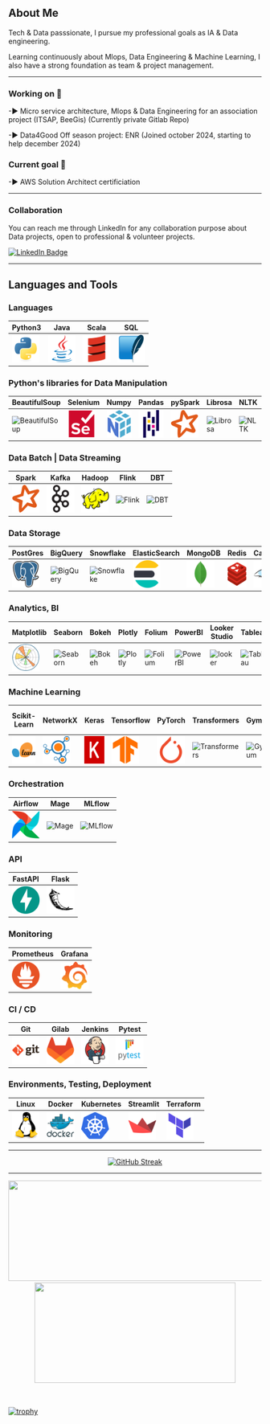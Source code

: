 ## About Me 
Tech & Data passsionate, I pursue my professional goals as IA & Data engineering.

Learning continuously about Mlops, Data Engineering & Machine Learning, I also have a strong foundation as team & project management.


---


### Working on 🚀

-▶ Micro service architecture, Mlops & Data Engineering for an association project (ITSAP, BeeGis) (Currently private Gitlab Repo)

-▶ Data4Good Off season project: ENR (Joined october 2024, starting to help december 2024)




### Current goal 🎯 

-▶ AWS Solution Architect certificiation


---


### Collaboration
You can reach me through LinkedIn for any collaboration purpose about Data projects, open to professional & volunteer projects.

[![LinkedIn Badge](https://img.shields.io/badge/LinkedIn-0077B5?style=for-the-badge&logo=linkedin&logoColor=white)](https://www.linkedin.com/in/062guillaumepot/)


---



## Languages and Tools 

<div>

### Languages

| Python3 | Java | Scala | SQL 
|----------|----------|----------|----------|
| <img src="https://github.com/devicons/devicon/blob/master/icons/python/python-original.svg" title="Python"  alt="Python" width="55" height="55"/> | <img src="https://raw.githubusercontent.com/devicons/devicon/6910f0503efdd315c8f9b858234310c06e04d9c0/icons/java/java-original.svg" title="Java"  alt="Java" width="55" height="55"/> | <img src="https://raw.githubusercontent.com/devicons/devicon/6910f0503efdd315c8f9b858234310c06e04d9c0/icons/scala/scala-original.svg" title="Scala"  alt="Scala" width="55" height="55"/> | <img src="https://github.com/devicons/devicon/blob/master/icons/sqlite/sqlite-original.svg" title="SQL"  alt="SQL" width="55" height="55"/> 
  



### Python's libraries for Data Manipulation

| BeautifulSoup | Selenium | Numpy | Pandas | pySpark | Librosa | NLTK | openCV |
|----------|----------|----------|----------|----------|----------|----------|----------|
| <img src="https://play-lh.googleusercontent.com/yMjUC6LBh7uOCK6wUcIEf5MHZQmSqDPXoInOQLZzw0DWQsPJuvkwSymX2zI4Ok7i_BY=w240-h480-rw" title="BeautifulSoup" alt="BeautifulSoup" width="55" height="55"/>| <img src="https://github.com/devicons/devicon/blob/master/icons/selenium/selenium-original.svg" title="Selenium" alt="Selenium" width="55" height="55"/>| <img src="https://github.com/devicons/devicon/blob/master/icons/numpy/numpy-original.svg" title="Numpy" alt="Numpy" width="55" height="55"/> | <img src="https://github.com/devicons/devicon/blob/master/icons/pandas/pandas-original.svg" title="Pandas" alt="Pandas" width="55" height="55"/> | <img src="https://github.com/devicons/devicon/blob/master/icons/apachespark/apachespark-original.svg" title="Spark" alt="Spark" width="55" height="55"/>| <img src="https://avatars.githubusercontent.com/u/18124827?s=280&v=4" title="Librosa" alt="Librosa" width="55" height="55"/>| <img src="https://miro.medium.com/v2/resize:fit:592/1*YM2HXc7f4v02pZBEO8h-qw.png" title="NLTK" alt="NLTK" width="55" height="55"/>| <img src="https://github.com/devicons/devicon/blob/master/icons/opencv/opencv-original.svg" title="openCV" alt="openCV" width="55" height="55"/>|


### Data Batch | Data Streaming

| Spark | Kafka | Hadoop | Flink | DBT
|----------|----------|----------|----------|----------|
| <img src="https://raw.githubusercontent.com/devicons/devicon/6910f0503efdd315c8f9b858234310c06e04d9c0/icons/apachespark/apachespark-original.svg" title="Spark" alt="Spark" width="55" height="55"/>| <img src="https://raw.githubusercontent.com/devicons/devicon/6910f0503efdd315c8f9b858234310c06e04d9c0/icons/apachekafka/apachekafka-original.svg" title="Kafka" alt="Kafka" width="55" height="55"/>| <img src="https://raw.githubusercontent.com/devicons/devicon/6910f0503efdd315c8f9b858234310c06e04d9c0/icons/hadoop/hadoop-original.svg" title="Hadoop" alt="Hadoop" width="55" height="55"/> | <img src="https://flink.apache.org/img/logo/png/1000/flink_squirrel_1000.png" title="Flink" alt="Flink" width="55" height="55"/>|<img src="https://henriblancke.gallerycdn.vsassets.io/extensions/henriblancke/vscode-dbt-formatter/1.0.1/1586995554014/Microsoft.VisualStudio.Services.Icons.Default" title="DBT" alt="DBT" width="55" height="55"/>|





### Data Storage

| PostGres | BigQuery | Snowflake | ElasticSearch | MongoDB | Redis | Cassandra | HBase | Neo4J
|----------|----------|----------|----------|----------|----------|----------|----------|----------|
|<img src="https://github.com/devicons/devicon/blob/master/icons/postgresql/postgresql-original.svg" title="pg" alt="pg" width="55" height="55"/>|<img src="https://cdn.icon-icons.com/icons2/2699/PNG/512/google_bigquery_logo_icon_168150.png" title="BigQuery" alt="BigQuery" width="55" height="55"/>|<img src="https://i0.wp.com/dbaontap.com/wp-content/uploads/2021/02/periscope-data-partners-snowflake-computing-logo-clipart-snowflake-computing-png-840_873.jpg?ssl=1" title="Snowflake" alt="Snowflake" width="55" height="55"/>|<img src="https://github.com/devicons/devicon/blob/master/icons/elasticsearch/elasticsearch-original.svg" title="ElasticSearch" alt="ElasticSearch" width="55" height="55"/>|<img src="https://raw.githubusercontent.com/devicons/devicon/6910f0503efdd315c8f9b858234310c06e04d9c0/icons/mongodb/mongodb-original.svg" title="MongoDB" alt="MongoDB" width="55" height="55"/>|<img src="https://raw.githubusercontent.com/devicons/devicon/6910f0503efdd315c8f9b858234310c06e04d9c0/icons/redis/redis-original.svg" title="Redis" alt="Redis" width="55" height="55"/>|<img src="https://github.com/devicons/devicon/blob/master/icons/cassandra/cassandra-original.svg" title="Cassandra" alt="Cassandra" width="55" height="55"/>|<img src="https://www.ibm.com/content/dam/adobe-cms/instana/media_logo/Apache-H-Base.component.complex-narrative-xl.ts=1691081404070.png/content/adobe-cms/fr/fr/products/instana/supported-technologies/apache-hbase-monitoring/_jcr_content/root/table_of_contents/body/content_section_styled/content-section-body/complex_narrative/logoimage" title="HBase" alt="HBase" width="55" height="55"/>|<img src="https://raw.githubusercontent.com/devicons/devicon/6910f0503efdd315c8f9b858234310c06e04d9c0/icons/neo4j/neo4j-original.svg" title="Neo4J" alt="Neo4J" width="55" height="55"/>|




### Analytics, BI
Matplotlib | Seaborn | Bokeh | Plotly | Folium | PowerBI | Looker Studio | Tableau |
|----------|----------|----------|----------|----------|----------|----------|----------|
| <img src="https://github.com/devicons/devicon/blob/master/icons/matplotlib/matplotlib-original.svg" title="Matplotlib"  alt="Matplotlib" width="55" height="55"/> | <img src="https://user-images.githubusercontent.com/315810/92159303-30d41100-edfb-11ea-8107-1c5352202571.png" title="Seaborn"  alt="Seaborn" width="55" height="55"/> | <img src="https://encrypted-tbn0.gstatic.com/images?q=tbn:ANd9GcSDJkDpVyJzPwDu3ijoZhoBVsLgOuAmJXXjfQ&s" title="Bokeh"  alt="Bokeh" width="55" height="55"/> | <img src="https://avatars.githubusercontent.com/u/5997976?s=280&v=4" title="Plotly"  alt="Plotly" width="55" height="55"/> | <img src="https://encrypted-tbn0.gstatic.com/images?q=tbn:ANd9GcQc6ifdQsbZbSLkkosxlnt3OFAF9knsMOZjpg&s" title="Folium"  alt="Folium" width="55" height="55"/> | <img src="https://static-00.iconduck.com/assets.00/power-bi-icon-1536x2048-0xah5g2o.png" title="PowerBI"  alt="PowerBI" width="55" height="55"/> | <img src="https://www.svgrepo.com/show/354012/looker-icon.svg" title="looker"  alt="looker" width="55" height="55"/> | <img src="https://cdn.worldvectorlogo.com/logos/tableau-software.svg" title="Tableau"  alt="Tableau" width="55" height="55"/> |



### Machine Learning

| Scikit-Learn | NetworkX | Keras | Tensorflow | PyTorch | Transformers | Gymnasium | StableBaselines3 | Unity ML Agents | Optuna |
|----------|----------|----------|----------|----------|----------|----------|----------|----------|----------|
| <img src="https://github.com/devicons/devicon/blob/master/icons/scikitlearn/scikitlearn-original.svg" title="Scikit-Learn"  alt="Scikit-Learn" width="55" height="55"/> | <img src="https://github.com/devicons/devicon/blob/master/icons/networkx/networkx-original.svg" title="NetworkX"  alt="NetworkX" width="55" height="55"/> | <img src="https://github.com/devicons/devicon/blob/master/icons/keras/keras-original.svg" title="Keras"  alt="Keras" width="55" height="55"/> | <img src="https://github.com/devicons/devicon/blob/master/icons/tensorflow/tensorflow-original.svg" title="Tensorflow"  alt="Tensorflow" width="55" height="55"/> | <img src="https://github.com/devicons/devicon/blob/master/icons/pytorch/pytorch-original.svg" title="Pytorch"  alt="Pytorch" width="55" height="55"/> | <img src="https://huggingface.co/datasets/huggingface/brand-assets/resolve/main/hf-logo.svg" title="Transformers"  alt="Transformers" width="55" height="55"/> | <img src="https://gymnasium.farama.org/_static/img/gymnasium_black.svg" title="Gymnasium"  alt="Gymnasium" width="55" height="55"/> | <img src="https://stable-baselines3.readthedocs.io/en/v2.3.0/_static/logo.png" title="StableBaselines3"  alt="StableBaselines3" width="55" height="55"/> | <img src="https://github.com/devicons/devicon/blob/master/icons/unity/unity-original.svg" title="Unity ML Agents"  alt="Unity ML Agents" width="55" height="55"/> | <img src="https://avatars.githubusercontent.com/u/57251745?s=280&v=4" title="Optuna"  alt="Optuna" width="55" height="55"/> |



### Orchestration

| Airflow | Mage | MLflow |
|----------|----------|----------|
|  <img src="https://github.com/devicons/devicon/blob/master/icons/apacheairflow/apacheairflow-original.svg" title="Airflow"  alt="Airflow" width="55" height="55"/>|<img src="https://avatars.githubusercontent.com/u/69371472?s=280&v=4" title="Mage"  alt="Mage" width="55" height="55"/>|<img src="https://encrypted-tbn0.gstatic.com/images?q=tbn:ANd9GcScVEAh0QmSS7rgtw5gnWqEjnLmuJ6ihC9xjQ&s" title="MLflow" alt="MLflow" width="55" height="55"/>|


### API

| FastAPI | Flask |
|----------|----------|
|<img src="https://github.com/devicons/devicon/blob/master/icons/fastapi/fastapi-original.svg" title="FastAPI" alt="FastAPI" width="55" height="55"/>|<img src="https://github.com/devicons/devicon/blob/master/icons/flask/flask-original.svg" title="Flask" alt="Flask" width="55" height="55"/>|



### Monitoring

| Prometheus | Grafana |
|----------|----------|
|<img src="https://github.com/devicons/devicon/blob/master/icons/prometheus/prometheus-original.svg" title="Prometheus" alt="Prometheus" width="55" height="55"/>|<img src="https://github.com/devicons/devicon/blob/master/icons/grafana/grafana-original.svg" title="Grafana" alt="Grafana" width="55" height="55"/>|



### CI / CD

| Git | Gilab | Jenkins | Pytest |
|----------|----------|----------|----------|
|<img src="https://github.com/devicons/devicon/blob/master/icons/git/git-original-wordmark.svg" title="Git" alt="Git" width="55" height="55"/>|<img src="https://github.com/devicons/devicon/blob/master/icons/gitlab/gitlab-original.svg" title="Gitlab" alt="Gitlab" width="55" height="55"/>|<img src="https://github.com/devicons/devicon/blob/master/icons/jenkins/jenkins-original.svg" title="Jenkins" alt="Jenkins" width="55" height="55"/>|<img src="https://github.com/devicons/devicon/blob/master/icons/pytest/pytest-original-wordmark.svg" title="pytest" alt="pytest" width="55" height="55"/>|


### Environments, Testing, Deployment

| Linux | Docker | Kubernetes | Streamlit | Terraform |
|----------|----------|----------|----------|----------|
|<img src="https://github.com/devicons/devicon/blob/master/icons/linux/linux-original.svg" title="Linux" alt="Linux" width="55" height="55"/>|<img src="https://github.com/devicons/devicon/blob/master/icons/docker/docker-original-wordmark.svg" title="Docker" alt="Docker" width="55" height="55"/>|<img src="https://github.com/devicons/devicon/blob/master/icons/kubernetes/kubernetes-original.svg" title="Kubernetes" alt="Kubernetes" width="55" height="55"/>|<img src="https://github.com/devicons/devicon/blob/master/icons/streamlit/streamlit-original.svg" title="Streamlit" alt="Streamlit" width="55" height="55"/>|<img src="https://github.com/devicons/devicon/blob/master/icons/terraform/terraform-original.svg" title="Terraform" alt="Terraform" width="55" height="55"/>|


</div>


---



<p align="center">
<a href="https://git.io/streak-stats"><img src="https://streak-stats.demolab.com?user=guillaumepot" alt="GitHub Streak" /></a>
</p>
 
---


<p align="center">
  <img width="600" height="200" src="https://github-readme-stats.vercel.app/api?username=guillaumepot&show_icons=true&theme=vision-friendly-dark">
  <img width="400" height="200" src="https://github-readme-stats.vercel.app/api/top-langs/?username=guillaumepot&size_weight=0.0005&count_weight=0.3&layout=compact&theme=vision-friendly-dark">
</p>
 

<p align="center">
  <img src="https://komarev.com/ghpvc/?username=guillaumepot&style=for-the-badge&color=orange" alt=""/>
  </p>


[![trophy](https://github-profile-trophy.vercel.app/?username=guillaumepot)](https://github.com/ryo-ma/github-profile-trophy)
